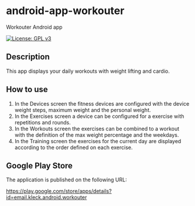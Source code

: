 # android-app-workouter

Workouter Android app

[![License: GPL v3](https://img.shields.io/badge/License-GPLv3-blue.svg)](https://www.gnu.org/licenses/gpl-3.0)

## Description

This app displays your daily workouts with weight lifting and cardio.

## How to use

1. In the Devices screen the fitness devices are configured with the device weight steps, maximum weight and the personal weight.
2. In the Exercises screen a device can be configured for a exercise with repetitions and rounds.
3. In the Workouts screen the exercises can be combined to a workout with the definition of the max weight percentage and the weekdays.
4. In the Training screen the exercises for the current day are displayed according to the order defined on each exercise.

## Google Play Store

The application is published on the following URL:

https://play.google.com/store/apps/details?id=email.kleck.android.workouter
